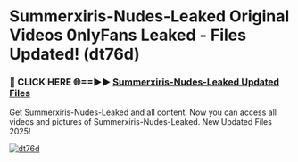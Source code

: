 # Summerxiris-Nudes-Leaked Original Videos 0nlyFans Leaked - Files Updated! (dt76d)

<h3>🔴 CLICK HERE 🌐==►► <a href="https://tinyurl.com/yc6ubb5a" rel="nofollow">Summerxiris-Nudes-Leaked Updated Files</a></h3>

Get Summerxiris-Nudes-Leaked and all content. Now you can access all videos and pictures of Summerxiris-Nudes-Leaked. New Updated Files 2025!

[![dt76d](https://i.imgur.com/7eu0CRL.gif)](https://tinyurl.com/yc6ubb5a)
